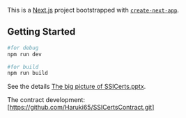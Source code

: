 This is a [Next.js](https://nextjs.org/) project bootstrapped with [`create-next-app`](https://github.com/vercel/next.js/tree/canary/packages/create-next-app).

## Getting Started

```bash
#for debug
npm run dev

#for build
npm run build
```
See the details [The big picture of SSICerts.pptx](https://github.com/Haruki65/SSICerts/files/13930575/The.big.picture.of.SSICerts.pptx).

The contract development: [https://github.com/Haruki65/SSICertsContract.git]
